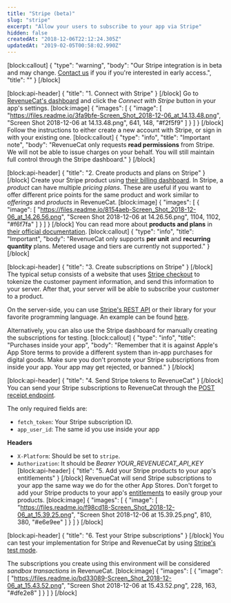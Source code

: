 ```yaml
---
title: "Stripe (beta)"
slug: "stripe"
excerpt: "Allow your users to subscribe to your app via Stripe"
hidden: false
createdAt: "2018-12-06T22:12:24.305Z"
updatedAt: "2019-02-05T00:58:02.990Z"
---
```

[block:callout]
{
  "type": "warning",
  "body": "Our Stripe integration is in beta and may change. [Contact us](https://www.revenuecat.com/contact) if you if you're interested in early access.",
  "title": ""
}
[/block]

[block:api-header]
{
  "title": "1. Connect with Stripe"
}
[/block]
Go to [RevenueCat's dashboard](https://app.revenuecat.com) and click the _Connect with Stripe_ button in your app's settings.
[block:image]
{
  "images": [
    {
      "image": [
        "https://files.readme.io/3fa9bfe-Screen_Shot_2018-12-06_at_14.13.48.png",
        "Screen Shot 2018-12-06 at 14.13.48.png",
        641,
        148,
        "#f2f5f9"
      ]
    }
  ]
}
[/block]
Follow the instructions to either create a new account with Stripe, or sign in with your existing one.
[block:callout]
{
  "type": "info",
  "title": "Important note",
  "body": "RevenueCat only requests **read permissions** from Stripe. We will not be able to issue charges on your behalf. You will still maintain full control through the Stripe dashboard."
}
[/block]

[block:api-header]
{
  "title": "2. Create products and plans on Stripe"
}
[/block]
Create your Stripe product using [their billing dashboard](https://dashboard.stripe.com/subscriptions/products). In Stripe, a *product* can have multiple *pricing plans*. These are useful if you want to offer different price points for the same product and work similar to *offerings* and *products* in RevenueCat.
[block:image]
{
  "images": [
    {
      "image": [
        "https://files.readme.io/8154aeb-Screen_Shot_2018-12-06_at_14.26.56.png",
        "Screen Shot 2018-12-06 at 14.26.56.png",
        1104,
        1102,
        "#f6f7fa"
      ]
    }
  ]
}
[/block]
You can read more about **products and plans** in [their official documentation](https://stripe.com/docs/billing/quickstart).
[block:callout]
{
  "type": "info",
  "title": "Important",
  "body": "RevenueCat only supports **per unit** and **recurring quantity** plans. Metered usage and tiers are currently not supported."
}
[/block]

[block:api-header]
{
  "title": "3. Create subscriptions on Stripe"
}
[/block]
The typical setup consists of a website that uses [Stripe checkout](https://stripe.com/payments/checkout) to tokenize the customer payment information, and send this information to your server. After that, your server will be able to subscribe your customer to a product.

On the server-side, you can use [Stripe's REST API](https://stripe.com/docs/api/subscriptions) or their library for your favorite programming language. An example can be found [here](https://stripe.com/docs/billing/quickstart#create-subscription).

Alternatively, you can also use the Stripe dashboard for manually creating the subscriptions for testing. 
[block:callout]
{
  "type": "info",
  "title": "Purchases inside your app",
  "body": "Remember that it is against Apple's App Store terms to provide a different system than in-app purchases for digital goods. Make sure you don't promote your Stripe subscriptions from inside your app. Your app may get rejected, or banned."
}
[/block]

[block:api-header]
{
  "title": "4. Send Stripe tokens to RevenueCat"
}
[/block]
You can send your Stripe subscriptions to RevenueCat through the [POST receipt endpoint](https://docs.revenuecat.com/reference#receipts). 

The only required fields are:
- `fetch_token`: Your Stripe subscription ID.
- `app_user_id`: The same id you use inside your app

**Headers**
- `X-Platform`: Should be set to `stripe`.
- `Authorization`: It should be *Bearer YOUR_REVENUECAT_API_KEY*
[block:api-header]
{
  "title": "5. Add your Stripe products to your app's entitlements"
}
[/block]
RevenueCat will send Stripe subscriptions to your app the same way we do for the other App Stores. Don't forget to add your Stripe products to your app's [entitlements](doc:entitlements) to easily group your products.
[block:image]
{
  "images": [
    {
      "image": [
        "https://files.readme.io/f98cd18-Screen_Shot_2018-12-06_at_15.39.25.png",
        "Screen Shot 2018-12-06 at 15.39.25.png",
        810,
        380,
        "#e6e9ee"
      ]
    }
  ]
}
[/block]

[block:api-header]
{
  "title": "6. Test your Stripe subscriptions"
}
[/block]
You can test your implementation for Stripe and RevenueCat by using [Stripe's test mode](https://stripe.com/docs/testing).

The subscriptions you create using this environment will be considered _sandbox transactions_ in RevenueCat.
[block:image]
{
  "images": [
    {
      "image": [
        "https://files.readme.io/bd33089-Screen_Shot_2018-12-06_at_15.43.52.png",
        "Screen Shot 2018-12-06 at 15.43.52.png",
        228,
        163,
        "#dfe2e8"
      ]
    }
  ]
}
[/block]